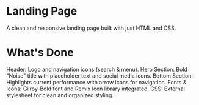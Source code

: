 # Landing Page 
A clean and responsive landing page built with just HTML and CSS.

# What's Done
Header: Logo and navigation icons (search & menu).
Hero Section: Bold "Noise" title with placeholder text and social media icons.
Bottom Section: Highlights current performance with arrow icons for navigation.
Fonts & Icons: Gilroy-Bold font and Remix Icon library integrated.
CSS: External stylesheet for clean and organized styling.
